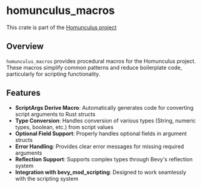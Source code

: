 # homunculus_macros

This crate is part of the [Homunculus project](https://github.com/not-elm/desktop_homunculus)

## Overview

`homunculus_macros` provides procedural macros for the Homunculus project. These macros simplify common patterns and reduce boilerplate code, particularly for scripting functionality.

## Features

- **ScriptArgs Derive Macro**: Automatically generates code for converting script arguments to Rust structs
- **Type Conversion**: Handles conversion of various types (String, numeric types, boolean, etc.) from script values
- **Optional Field Support**: Properly handles optional fields in argument structs
- **Error Handling**: Provides clear error messages for missing required arguments
- **Reflection Support**: Supports complex types through Bevy's reflection system
- **Integration with bevy_mod_scripting**: Designed to work seamlessly with the scripting system